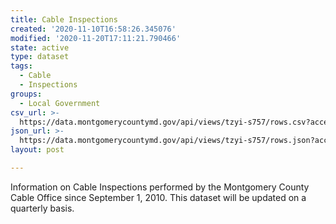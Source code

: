 ```yaml
---
title: Cable Inspections
created: '2020-11-10T16:58:26.345076'
modified: '2020-11-20T17:11:21.790466'
state: active
type: dataset
tags:
  - Cable
  - Inspections
groups:
  - Local Government
csv_url: >-
  https://data.montgomerycountymd.gov/api/views/tzyi-s757/rows.csv?accessType=DOWNLOAD
json_url: >-
  https://data.montgomerycountymd.gov/api/views/tzyi-s757/rows.json?accessType=DOWNLOAD
layout: post

---
```

Information on Cable Inspections performed by the Montgomery County Cable Office since September 1, 2010.  This dataset will be updated on a quarterly basis.
